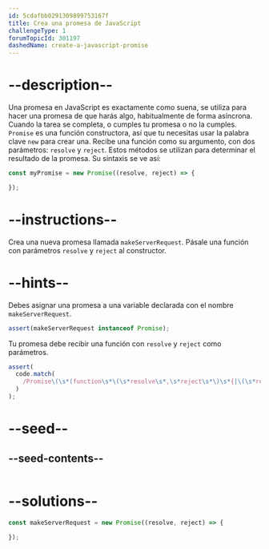 ```yaml
---
id: 5cdafbb0291309899753167f
title: Crea una promesa de JavaScript
challengeType: 1
forumTopicId: 301197
dashedName: create-a-javascript-promise
---
```


# --description--

Una promesa en JavaScript es exactamente como suena, se utiliza para hacer una promesa de que harás algo, habitualmente de forma asíncrona. Cuando la tarea se completa, o cumples tu promesa o no la cumples. `Promise` es una función constructora, así que tu necesitas usar la palabra clave `new` para crear una. Recibe una función como su argumento, con dos parámetros: `resolve` y `reject`. Estos métodos se utilizan para determinar el resultado de la promesa. Su sintaxis se ve así:

```js
const myPromise = new Promise((resolve, reject) => {

});
```

# --instructions--

Crea una nueva promesa llamada `makeServerRequest`. Pásale una función con parámetros `resolve` y `reject` al constructor.

# --hints--

Debes asignar una promesa a una variable declarada con el nombre `makeServerRequest`.

```js
assert(makeServerRequest instanceof Promise);
```

Tu promesa debe recibir una función con `resolve` y `reject` como parámetros.

```js
assert(
  code.match(
    /Promise\(\s*(function\s*\(\s*resolve\s*,\s*reject\s*\)\s*{|\(\s*resolve\s*,\s*reject\s*\)\s*=>\s*{)[^}]*}/g
  )
);
```

# --seed--

## --seed-contents--

```js

```

# --solutions--

```js
const makeServerRequest = new Promise((resolve, reject) => {

});
```
